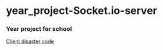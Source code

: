 # year_project-Socket.io-server

### Year project for school

[Client disaster code](https://github.com/RadekPelikan/year_project-Socket.io-client)
